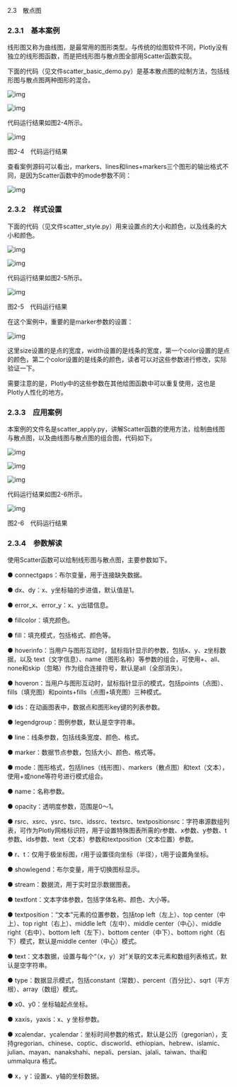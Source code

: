 2.3　散点图

### 2.3.1　基本案例

线形图又称为曲线图，是最常用的图形类型。与传统的绘图软件不同，Plotly没有独立的线形图函数，而是把线形图与散点图全部用Scatter函数实现。

下面的代码（见文件scatter_basic_demo.py）是基本散点图的绘制方法，包括线形图与散点图两种图形的混合。

![img](https://cdn.nlark.com/yuque/0/2022/jpeg/21473765/1644303350984-f4ccaacf-8e12-4b57-9de7-0320c4afc597.jpeg)

![img](https://cdn.nlark.com/yuque/0/2022/jpeg/21473765/1644303351367-66aa5f0f-650b-4ce3-9374-0a9c31737e37.jpeg)

代码运行结果如图2-4所示。

![img](https://cdn.nlark.com/yuque/0/2022/jpeg/21473765/1644303351597-22de855c-8021-41cd-8c4f-d90b86db2a80.jpeg)

图2-4　代码运行结果

查看案例源码可以看出，markers、lines和lines+markers三个图形的输出格式不同，是因为Scatter函数中的mode参数不同：

![img](https://cdn.nlark.com/yuque/0/2022/jpeg/21473765/1644303352064-792855d1-a162-4f1f-8e86-0d68a49b2741.jpeg)

### 2.3.2　样式设置

下面的代码（见文件scatter_style.py）用来设置点的大小和颜色，以及线条的大小和颜色。

![img](https://cdn.nlark.com/yuque/0/2022/jpeg/21473765/1644303352645-2679fcfd-22a8-4733-9000-c4e09bfbf487.jpeg)

![img](https://cdn.nlark.com/yuque/0/2022/jpeg/21473765/1644303353134-f6330f66-5965-4e43-bb57-0945df406029.jpeg)

代码运行结果如图2-5所示。

![img](https://cdn.nlark.com/yuque/0/2022/jpeg/21473765/1644303353663-6e17f4d8-0cc6-414e-81c9-12fa25ac7409.jpeg)

图2-5　代码运行结果

在这个案例中，重要的是marker参数的设置：

![img](https://cdn.nlark.com/yuque/0/2022/jpeg/21473765/1644303354093-9b1f1751-19ac-4760-8643-7581344806c9.jpeg)

这里size设置的是点的宽度，width设置的是线条的宽度，第一个color设置的是点的颜色，第二个color设置的是线条的颜色，读者可以对这些参数进行修改，实际验证一下。

需要注意的是，Plotly中的这些参数在其他绘图函数中可以重复使用，这也是Plotly人性化的地方。

### 2.3.3　应用案例

本案例的文件名是scatter_apply.py，讲解Scatter函数的使用方法，绘制曲线图与散点图，以及曲线图与散点图的组合图，代码如下。

![img](https://cdn.nlark.com/yuque/0/2022/jpeg/21473765/1644303354639-16431536-fd4e-417e-828b-e22c5b13684d.jpeg)

![img](https://cdn.nlark.com/yuque/0/2022/jpeg/21473765/1644303355084-bdebd965-494d-487d-8e16-e3edce83b89b.jpeg)

![img](https://cdn.nlark.com/yuque/0/2022/jpeg/21473765/1644303355334-c48fbe4f-85db-4db7-a4fc-6b4e3efac55e.jpeg)

代码运行结果如图2-6所示。

![img](https://cdn.nlark.com/yuque/0/2022/jpeg/21473765/1644303355686-1c6bafc8-9325-4227-89dd-a88a3c148084.jpeg)

图2-6　代码运行结果

### 2.3.4　参数解读

使用Scatter函数可以绘制线形图与散点图，主要参数如下。

● connectgaps：布尔变量，用于连接缺失数据。

● dx、dy：x、y坐标轴的步进值，默认值是1。

● error_x、error_y：x、y出错信息。

● fillcolor：填充颜色。

● fill：填充模式，包括格式、颜色等。

● hoverinfo：当用户与图形互动时，鼠标指针显示的参数，包括x、y、z坐标数据，以及 text（文字信息）、name（图形名称）等参数的组合，可使用+、all、none和skip（忽略）作为组合连接符号，默认是all（全部消失）。

● hoveron：当用户与图形互动时，鼠标指针显示的模式，包括points（点图）、fills（填充图）和points+fills（点图+填充图）三种模式。

● ids：在动画图表中，数据点和图形key键的列表参数。

● legendgroup：图例参数，默认是空字符串。

● line：线条参数，包括线条宽度、颜色、格式。

● marker：数据节点参数，包括大小、颜色、格式等。

● mode：图形格式，包括lines（线形图）、markers（散点图）和text（文本），使用+或none等符号进行模式组合。

● name：名称参数。

● opacity：透明度参数，范围是0～1。

● rsrc、xsrc、ysrc、tsrc、idssrc、textsrc、textpositionsrc：字符串源数组列表，可作为Plotly网格标识符，用于设置特殊图表所需的r参数、x参数、y参数、t参数、ids参数、text（文本）参数和textposition（文本位置）参数。

● r、t：仅用于极坐标图，r用于设置径向坐标（半径），t用于设置角坐标。

● showlegend：布尔变量，用于切换图标显示。

● stream：数据流，用于实时显示数据图表。

● textfont：文本字体参数，包括字体名称、颜色、大小等。

● textposition：“文本”元素的位置参数，包括top left（左上）、top center（中上）、top right（右上）、middle left（左中）、middle center（中心）、middle right（右中）、bottom left（左下）、bottom center（中下）、bottom right（右下）模式，默认是middle center（中心）模式。

● text：文本数据，设置与每个“（x，y）对”关联的文本元素和数组列表格式，默认是空字符串。

● type：数据显示模式，包括constant（常数）、percent（百分比）、sqrt（平方根）、array（数组）模式。

● x0、y0：坐标轴起点坐标。

● xaxis，yaxis：x、y 坐标参数。

● xcalendar、ycalendar：坐标时间参数的格式，默认是公历（gregorian），支持gregorian、chinese、coptic、discworld、ethiopian、hebrew、islamic、julian、mayan、nanakshahi、nepali、persian、jalali、taiwan、thai和 ummalqura 格式。

● x，y：设置x、y轴的坐标数据。
